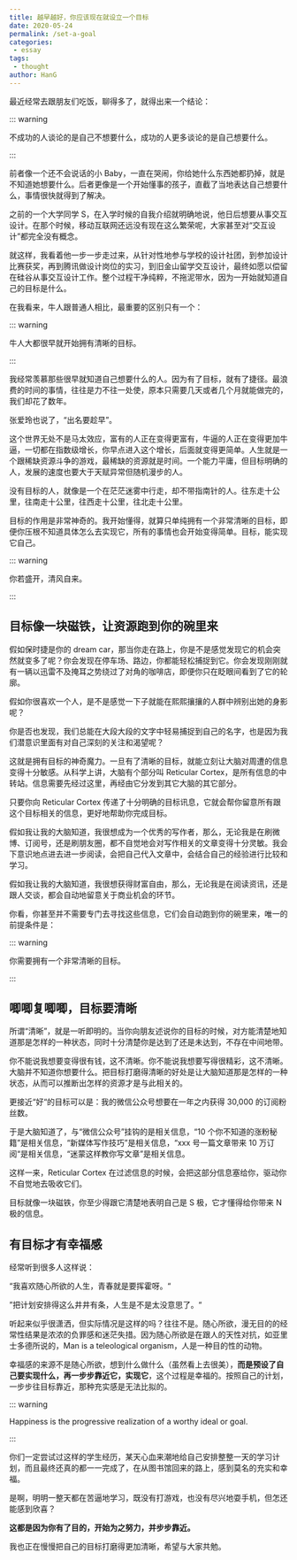 ```yaml
---
title: 越早越好，你应该现在就设立一个目标
date: 2020-05-24
permalink: /set-a-goal
categories:
 - essay
tags:
 - thought
author: HanG
---
```


最近经常去跟朋友们吃饭，聊得多了，就得出来一个结论：

::: warning

不成功的人谈论的是自己不想要什么，成功的人更多谈论的是自己想要什么。

:::

前者像一个还不会说话的小 Baby，一直在哭闹，你给她什么东西她都扔掉，就是不知道她想要什么。后者更像是一个开始懂事的孩子，直截了当地表达自己想要什么，事情很快就得到了解决。

之前的一个大学同学 S，在入学时候的自我介绍就明确地说，他日后想要从事交互设计。在那个时候，移动互联网还远没有现在这么繁荣呢，大家甚至对“交互设计”都完全没有概念。

就这样，我看着他一步一步走过来，从针对性地参与学校的设计社团，到参加设计比赛获奖，再到腾讯做设计岗位的实习，到旧金山留学交互设计，最终如愿以偿留在硅谷从事交互设计工作。整个过程干净纯粹，不拖泥带水，因为一开始就知道自己的目标是什么。

在我看来，牛人跟普通人相比，最重要的区别只有一个：

::: warning

牛人大都很早就开始拥有清晰的目标。

:::

我经常羡慕那些很早就知道自己想要什么的人。因为有了目标，就有了捷径。最浪费的时间的事情，往往是力不往一处使，原本只需要几天或者几个月就能做完的，我们却花了数年。

张爱玲也说了，“出名要趁早”。

这个世界无处不是马太效应，富有的人正在变得更富有，牛逼的人正在变得更加牛逼，一切都在指数级增长，你早点进入这个增长，后面就变得更简单。人生就是一个跟稀缺资源斗争的游戏，最稀缺的资源就是时间。一个能力平庸，但目标明确的人，发展的速度也要大于天赋异常但随机漫步的人。

没有目标的人，就像是一个在茫茫迷雾中行走，却不带指南针的人。往东走十公里，往南走十公里，往西走十公里，往北走十公里。

目标的作用是非常神奇的。我开始懂得，就算只单纯拥有一个非常清晰的目标，即便你压根不知道具体怎么去实现它，所有的事情也会开始变得简单。目标，能实现它自己。

::: warning

你若盛开，清风自来。

:::

## 目标像一块磁铁，让资源跑到你的碗里来

假如保时捷是你的 dream car，那当你走在路上，你是不是感觉发现它的机会突然就变多了呢？你会发现在停车场、路边，你都能轻松捕捉到它。你会发现刚刚就有一辆以迅雷不及掩耳之势绕过了对角的咖啡店，即便你只在眨眼间看到了它的轮廓。

假如你很喜欢一个人，是不是感觉一下子就能在熙熙攘攘的人群中辨别出她的身影呢？

你是否也发现，我们总能在大段大段的文字中轻易捕捉到自己的名字，也是因为我们潜意识里面有对自己深刻的关注和渴望呢？

这就是拥有目标的神奇魔力。一旦有了清晰的目标，就能立刻让大脑对周遭的信息变得十分敏感。从科学上讲，大脑有个部分叫 Reticular Cortex，是所有信息的中转站。信息需要先经过这里，再经由它分发到其它大脑的其它部分。

只要你向 Reticular Cortex 传递了十分明确的目标讯息，它就会帮你留意所有跟这个目标相关的信息，更好地帮助你完成目标。

假如我让我的大脑知道，我很想成为一个优秀的写作者，那么，无论我是在刷微博、订阅号，还是刷朋友圈，都不自觉地会对写作相关的文章变得十分灵敏。我会下意识地点进去进一步阅读，会把自己代入文章中，会结合自己的经验进行比较和学习。

假如我让我的大脑知道，我很想获得财富自由，那么，无论我是在阅读资讯，还是跟人交谈，都会自动地留意关于商业机会的环节。

你看，你甚至并不需要专门去寻找这些信息，它们会自动跑到你的碗里来，唯一的前提条件是：

::: warning

你需要拥有一个非常清晰的目标。

:::

## 唧唧复唧唧，目标要清晰

所谓“清晰”，就是一听即明的。当你向朋友述说你的目标的时候，对方能清楚地知道那是怎样的一种状态，同时十分清楚你是达到了还是未达到，不存在中间地带。

你不能说我想要变得很有钱，这不清晰。你不能说我想要写得很精彩，这不清晰。大脑并不知道你想要什么。把目标打磨得清晰的好处是让大脑知道那是怎样的一种状态，从而可以推断出怎样的资源才是与此相关的。

更接近“好“的目标可以是：我的微信公众号想要在一年之内获得 30,000 的订阅粉丝数。

于是大脑知道了，与“微信公众号”挂钩的是相关信息，“10 个你不知道的涨粉秘籍”是相关信息，“新媒体写作技巧”是相关信息，“xxx 号一篇文章带来 10 万订阅“是相关信息，“迷蒙这样教你写文章”是相关信息。

这样一来，Reticular Cortex 在过滤信息的时候，会把这部分信息塞给你，驱动你不自觉地去吸收它们。

目标就像一块磁铁，你至少得跟它清楚地表明自己是 S 极，它才懂得给你带来 N 极的信息。

## 有目标才有幸福感

经常听到很多人这样说：

“我喜欢随心所欲的人生，青春就是要挥霍呀。“

”把计划安排得这么井井有条，人生是不是太没意思了。“

听起来似乎很潇洒，但实际情况是这样的吗？往往不是。随心所欲，漫无目的的经常性结果是浓浓的负罪感和迷茫失措。因为随心所欲是在跟人的天性对抗，如亚里士多德所说的，Man is a teleological organism，人是一种目的性的动物。

幸福感的来源不是随心所欲，想到什么做什么（虽然看上去很美），**而是预设了自己要实现什么，再一步步靠近它，实现它**，这个过程是幸福的。按照自己的计划，一步步往目标靠近，那种充实感是无法比拟的。

::: warning

Happiness is the progressive realization of a worthy ideal or goal.

:::

你们一定尝试过这样的学生经历，某天心血来潮地给自己安排整整一天的学习计划，而且最终还真的都一一完成了，在从图书馆回来的路上，感到莫名的充实和幸福。

是啊，明明一整天都在苦逼地学习，既没有打游戏，也没有尽兴地耍手机，但怎还能感到欣喜？

**这都是因为你有了目的，开始为之努力，并步步靠近。**

我也正在慢慢把自己的目标打磨得更加清晰，希望与大家共勉。